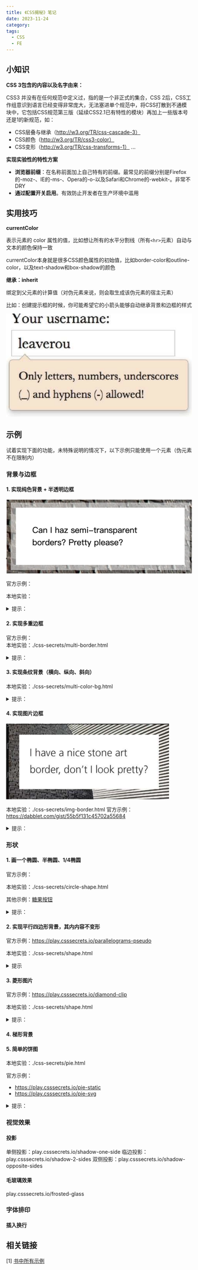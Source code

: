 ```yaml
---
title: 《CSS揭秘》笔记
date: 2023-11-24
category: 
tags:
  - CSS
  - FE
---
```


<!-- more -->

## 小知识

**CSS 3包含的内容以及名字由来：**

CSS3 并没有在任何规范中定义过，指的是一个非正式的集合，CSS 2后，CSS工作组意识到语言已经变得非常庞大，无法塞进单个规范中，将CSS打散到不通模块中，它包括CSS规范第三版（延续CSS2.1已有特性的模块）再加上一些版本号还是1的新规范，如：

- CSS层叠与继承（http://w3.org/TR/css-cascade-3）
- CSS颜色（http://w3.org/TR/css3-color）
- CSS变形（http://w3.org/TR/css-transforms-1）
...


**实现实验性的特性方案**

- **浏览器前缀**：在名称前面加上自己特有的前缀。最常见的前缀分别是Firefox的-moz-、IE的-ms-、Opera的-o-以及Safari和Chrome的-webkit-。非常不DRY
- **通过配置开关启用**。有效防止开发者在生产环境中滥用


## 实用技巧

**currentColor**

表示元素的 color 属性的值，比如想让所有的水平分割线（所有`<hr>`元素）自动与文本的颜色保持一致

currentColor本身就是很多CSS颜色属性的初始值，比如border-color和outline-color，以及text-shadow和box-shadow的颜色

**继承：inherit**

绑定到父元素的计算值（对伪元素来说，则会取生成该伪元素的宿主元素）

比如：创建提示框的时候，你可能希望它的小箭头能够自动继承背景和边框的样式

![inherit](./image/skill-inherit.png)

## 示例

试着实现下面的功能，未特殊说明的情况下，以下示例只能使用一个元素（伪元素不在限制内）

<!-- 为什么使用单个元素？

- 引入多余的元素会改变dom结构，而不允许修改的情况时常存在
-  

-->

### 背景与边框

#### 1. 实现纯色背景 + 半透明边框 

![示例图](./image/css-secrets-share/background-clip.png)

官方示例：  

本地实验：

<details>
<summary>
提示：
</summary>

</details>

#### 2. 实现多重边框

官方示例：  
本地实验：./css-secrets/multi-border.html

<details>
<summary>
提示：
</summary>
使用 box-shadow或outline  

注意: 阴影box-shadow本身不占空间，需要设置多余间距，或使用inset改为内阴影
</details>

#### 3. 实现条纹背景（横向、纵向、斜向）

本地实验：./css-secrets/multi-color-bg.html

<details>
<summary>
提示：
</summary>
<!-------------------书中解释------------------------->

linear-gradient 可以设置颜色与开始位置，使颜色突变，实现条纹效果
</details>

#### 4. 实现图片边框

![示例图](./image/css-secrets-share/img-border.png)

本地实验：./css-secrets/img-border.html
官方示例：https://dabblet.com/gist/55b5f131c45702a55684

<details>
<summary>
提示：
</summary>

</details>

<!-- 
六 复杂背景：棋盘、圆点重复 

8 实现行军蚁边框效果
https://dabblet.com/gist/f26dddc71730c3847153
8. 页脚

-->

### 形状

#### 1. 画一个椭圆、半椭圆、1/4椭圆

官方示例：  

本地实验：./css-secrets/circle-shape.html  

其他示例：[糖果按钮](https://simurai.com/archive/buttons/#markup)  

<details>
<summary>
提示：
</summary>

border-radius 可以指定水平半径、垂直半径

</details>

#### 2. 实现平行四边形背景，其内内容不变形

官方示例：https://play.csssecrets.io/parallelograms-pseudo

本地实验：./css-secrets/shape.html

<details>
<summary>提示</summary>
伪元素、transform(skew)
</details>

#### 3. 菱形图片

官方示例：https://play.csssecrets.io/diamond-clip

本地实验：./css-secrets/shape.html

<details>
<summary>
提示：
</summary>

[clip-path](https://developer.mozilla.org/zh-CN/docs/Web/CSS/clip-path)属性，使用裁剪方式创建元素的可显示区域。区域内的部分显示，区域外的隐藏

</details>

#### 4. 梯形背景

#### 5. 简单的饼图

本地实验：./css-secrets/pie.html

官方示例：
- https://play.csssecrets.io/pie-static
- https://play.csssecrets.io/pie-svg


<details>
<summary>提示：</summary>

方案一：条纹背景 + 椭圆

为了方便的设置比例可以用负的动画延时值来控制百分比

一个负的延时值是合法的。与0s的延时类似，它意味着动画会立即开始播放，但会自动前进到延时值的绝对值处，就好像动画在过去已经播放了指定的时间一样。因此实际效果就是动画跳过指定时间而从中间开始播放了。

方案二：svg 圆+stroke-dasharray

</details>

### 视觉效果

#### 投影

单侧投影：play.csssecrets.io/shadow-one-side
临边投影：play.csssecrets.io/shadow-2-sides
双侧投影：play.csssecrets.io/shadow-opposite-sides

#### 毛玻璃效果

play.csssecrets.io/frosted-glass

### 字体排印

#### 插入换行

 
<!-- #### 4. 切角效果


<details>
<summary>
提示：
</summary>

渐变、border-image、clip-path都能实现

</details> -->


## 相关链接

[1] [书中所有示例](https://play.csssecrets.io/)


